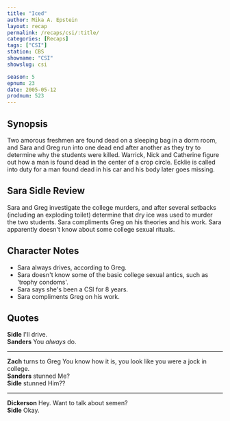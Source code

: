 ```yaml
---
title: "Iced"
author: Mika A. Epstein
layout: recap
permalink: /recaps/csi/:title/
categories: [Recaps]
tags: ["CSI"]
station: CBS
showname: "CSI"
showslug: csi

season: 5  
epnum: 23 
date: 2005-05-12
prodnum: 523 
---
```


## Synopsis

Two amorous freshmen are found dead on a sleeping bag in a dorm room, and Sara and Greg run into one dead end after another as they try to determine why the students were killed. Warrick, Nick and Catherine figure out how a man is found dead in the center of a crop circle. Ecklie is called into duty for a man found dead in his car and his body later goes missing.

## Sara Sidle Review

Sara and Greg investigate the college murders, and after several setbacks (including an exploding toilet) determine that dry ice was used to murder the two students. Sara compliments Greg on his theories and his work. Sara apparently doesn't know about some college sexual rituals.

## Character Notes

* Sara always drives, according to Greg.  
* Sara doesn't know some of the basic college sexual antics, such as 'trophy condoms'.  
* Sara says she's been a CSI for 8 years.  
* Sara compliments Greg on his work.

## Quotes

**Sidle** I'll drive.  
**Sanders** You _always_ do.  

- - -

**Zach** turns to Greg You know how it is, you look like you were a jock in college.  
**Sanders** stunned Me?  
**Sidle** stunned Him??  

- - -

**Dickerson** Hey. Want to talk about semen?  
**Sidle** Okay.